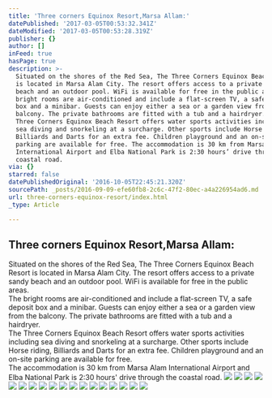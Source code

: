 ```yaml
---
title: 'Three corners Equinox Resort,Marsa Allam:'
datePublished: '2017-03-05T00:53:32.341Z'
dateModified: '2017-03-05T00:53:28.319Z'
publisher: {}
author: []
inFeed: true
hasPage: true
description: >-
  Situated on the shores of the Red Sea, The Three Corners Equinox Beach Resort
  is located in Marsa Alam City. The resort offers access to a private sandy
  beach and an outdoor pool. WiFi is available for free in the public areas. The
  bright rooms are air-conditioned and include a flat-screen TV, a safe deposit
  box and a minibar. Guests can enjoy either a sea or a garden view from the
  balcony. The private bathrooms are fitted with a tub and a hairdryer. The
  Three Corners Equinox Beach Resort offers water sports activities including
  sea diving and snorkeling at a surcharge. Other sports include Horse riding,
  Billiards and Darts for an extra fee. Children playground and an on-site
  parking are available for free. The accommodation is 30 km from Marsa Alam
  International Airport and Elba National Park is 2:30 hours’ drive through the
  coastal road.
via: {}
starred: false
datePublishedOriginal: '2016-10-05T22:45:21.320Z'
sourcePath: _posts/2016-09-09-efe60fb8-2c6c-47f2-80ec-a4a226954ad6.md
url: three-corners-equinox-resort/index.html
_type: Article

---
```

## **Three corners Equinox Resort,Marsa Allam:**

Situated on the shores of the Red Sea, The Three Corners Equinox Beach Resort is located in Marsa Alam City. The resort offers access to a private sandy beach and an outdoor pool. WiFi is available for free in the public areas.   
The bright rooms are air-conditioned and include a flat-screen TV, a safe deposit box and a minibar. Guests can enjoy either a sea or a garden view from the balcony. The private bathrooms are fitted with a tub and a hairdryer.   
The Three Corners Equinox Beach Resort offers water sports activities including sea diving and snorkeling at a surcharge. Other sports include Horse riding, Billiards and Darts for an extra fee. Children playground and an on-site parking are available for free.   
The accommodation is 30 km from Marsa Alam International Airport and Elba National Park is 2:30 hours' drive through the coastal road.
![](https://the-grid-user-content.s3-us-west-2.amazonaws.com/4820e4b6-5ff5-4f45-ae8a-3b5bea495e93.jpg)
![](https://the-grid-user-content.s3-us-west-2.amazonaws.com/7578c8a2-8d41-4a85-b7e1-f6d2d60a14af.jpg)
![](https://the-grid-user-content.s3-us-west-2.amazonaws.com/c39d6780-2abf-4105-b0d9-eb8863be95f2.jpg)
![](https://the-grid-user-content.s3-us-west-2.amazonaws.com/8132794a-7cdb-4a28-9871-987e17406ef2.jpg)
![](https://the-grid-user-content.s3-us-west-2.amazonaws.com/b85435cd-635d-4819-9382-b1d2e239758d.jpg)
![](https://the-grid-user-content.s3-us-west-2.amazonaws.com/dd17b107-37af-43cc-8829-77a6eaa30f1c.jpg)
![](https://the-grid-user-content.s3-us-west-2.amazonaws.com/de094f7c-73d2-4dfc-9a3f-bd080fcd069d.jpg)
![](https://the-grid-user-content.s3-us-west-2.amazonaws.com/6becfdeb-99a6-42b0-9a6b-c5b47aaa0d55.jpg)
![](https://the-grid-user-content.s3-us-west-2.amazonaws.com/447c77e2-4d45-485c-bc5f-d0ebcaf6b32e.jpg)
![](https://the-grid-user-content.s3-us-west-2.amazonaws.com/dfdd2783-04d4-4772-9d1c-073eefd1836d.jpg)
![](https://the-grid-user-content.s3-us-west-2.amazonaws.com/2aeeded2-09f4-460e-8e30-d39e3a5ddbfb.jpg)
![](https://the-grid-user-content.s3-us-west-2.amazonaws.com/da6c6117-b4bd-420d-a0f4-39f669f40637.jpg)
![](https://the-grid-user-content.s3-us-west-2.amazonaws.com/69cc0ef9-1456-4894-9b20-056af218f426.jpg)
![](https://the-grid-user-content.s3-us-west-2.amazonaws.com/a26f7c32-f64c-42d2-bb60-67d03adb912a.jpg)
![](https://the-grid-user-content.s3-us-west-2.amazonaws.com/2c8dc37b-27ac-430f-bc8d-f761949500e7.jpg)
![](https://the-grid-user-content.s3-us-west-2.amazonaws.com/ffbbecfa-f111-49a5-a6a0-b6f2db5b3578.jpg)
![](https://the-grid-user-content.s3-us-west-2.amazonaws.com/d3078d3d-7dbe-46b6-a54f-9af80546f6f0.jpg)
![](https://the-grid-user-content.s3-us-west-2.amazonaws.com/27bcab0c-a0e4-436f-86a9-a7a1596a1d1e.jpg)